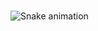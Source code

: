 ###

<img src="https://raw.githubusercontent.com/SilemNabib/SilemNabib/output/snake.svg" alt="Snake animation" />

###